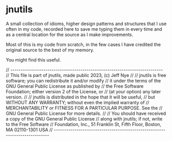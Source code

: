 # jnutils

A small collection of idioms, higher design patterns and structures that I 
use often in my code, recorded here to save me typing them in every time 
and as a central location for the source as I make improvements.

Most of this is my code from scratch, in the few cases I have credited
the original source to the best of my memory.

You might find this useful.

// --------------------------------------------------------------------------
// This file is part of jnutils, made public 2023, (c) Jeff Nye
//
// jnutils is free software; you can redistribute it and/or modify
// it under the terms of the GNU General Public License as published by
// the Free Software Foundation; either version 2 of the License, or
// (at your option) any later version.
// 
// jnutils is distributed in the hope that it will be useful,
// but WITHOUT ANY WARRANTY; without even the implied warranty of
// MERCHANTABILITY or FITNESS FOR A PARTICULAR PURPOSE.  See the
// GNU General Public License for more details.
// 
// You should have received a copy of the GNU General Public License
// along with jnutils; if not, write to the Free Software
// Foundation, Inc., 51 Franklin St, Fifth Floor, Boston, MA 02110-1301 USA
// ---------------------------------------------------------------------------

